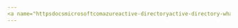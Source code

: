 ```yaml
---
<a name="httpsdocsmicrosoftcomazureactive-directoryactive-directory-whatis"></a>https://docs.microsoft.com/azure/active-directory/active-directory-whatis
---
```

